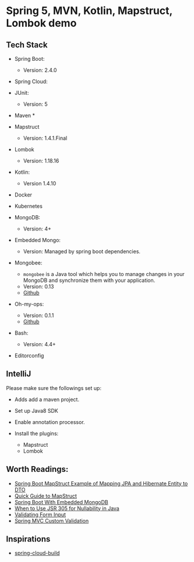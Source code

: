 # Spring 5, MVN, Kotlin, Mapstruct, Lombok demo

## Tech Stack

* Spring Boot:
    * Version: 2.4.0
* Spring Cloud:

* JUnit:
    * Version: 5
* Maven
    *
* Mapstruct
    * Version: 1.4.1.Final
* Lombok
    * Version: 1.18.16
* Kotlin:
    * Version 1.4.10
* Docker
* Kubernetes
* MongoDB:
    * Version: 4+
* Embedded Mongo:
    * Version: Managed by spring boot dependencies.
* Mongobee:
    * `mongobee` is a Java tool which helps you to manage changes in your MongoDB and synchronize them with your
      application.
    * Version: 0.13
    * [Github](https://github.com/mongobee/mongobee)
* Oh-my-ops:
    * Version: 0.1.1
    * [Github](https://github.com/agilityio/oh-my-ops)
* Bash:
    * Version: 4.4+
* Editorconfig

## IntelliJ

Please make sure the followings set up:

* Adds add a maven project.
* Set up Java8 SDK
* Enable annotation processor.

* Install the plugins:
    * Mapstruct
    * Lombok

## Worth Readings:

* [Spring Boot MapStruct Example of Mapping JPA and Hibernate Entity to DTO](https://hellokoding.com/mapping-jpa-hibernate-entity-and-dto-with-mapstruct/)
* [Quick Guide to MapStruct](https://www.baeldung.com/mapstruct)
* [Spring Boot With Embedded MongoDB](https://dzone.com/articles/spring-boot-with-embedded-mongodb)
* [When to Use JSR 305 for Nullability in Java](https://dzone.com/articles/when-to-use-jsr-305-for-nullability-in-java)
* [Validating Form Input](https://spring.io/guides/gs/validating-form-input/)
* [Spring MVC Custom Validation](https://www.baeldung.com/spring-mvc-custom-validator)

## Inspirations

* [spring-cloud-build](https://github.com/spring-cloud/spring-cloud-build)

